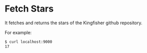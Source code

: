 # Fetch Stars

It fetches and returns the stars of the Kingfisher github repository.

For example:

```sh
$ curl localhost:9000
17
```
